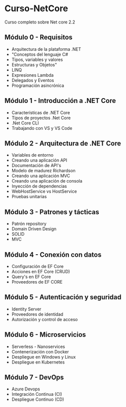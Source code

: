 # Curso-NetCore
Curso completo sobre Net core 2.2

## Módulo 0 - Requisitos
* Arquitectura de la plataforma .NET
* "Conceptos del lenguaje C#
* Tipos, variables y valores
* Estructuras y Objetos"
* LINQ
* Expresiones Lambda
* Delegados y Eventos
* Programación asincrónica
## Módulo 1 - Introducción a .NET Core
* Características de .NET Core
* Tipos de proyectos .Net Core
* .Net Core CLI
* Trabajando con VS y VS Code
## Módulo 2 - Arquitectura de .NET Core
* Variables de entorno
* Creando una aplicación API
* Documentación de API's
* Modelo de madurez Richardson
* Creando una aplicación MVC
* Creando una aplicación de consola
* Inyección de dependencias
* WebHostService vs HostService
* Pruebas unitarias
## Módulo 3 - Patrones y tácticas
* Patrón repository
* Domain Driven Design
* SOLID
* MVC
## Módulo 4 - Conexión con datos
* Configuración de EF Core
* Acciones en EF Core (CRUD)
* Query's en EF Core
* Proveedores de EF CORE
## Módulo 5 - Autenticación y seguridad
* Identity Server
* Proveedores de identidad
* Autorización y control de acceso
## Módulo 6 - Microservicios
* Serverless - Nanoservices
* Contenerización con Docker
* Despliegue en Windows y Linux
* Despliegue en Kubernetes
## Módulo 7 - DevOps
* Azure Devops
* Integración Continua (CI)
* Despliegue Continuo (CD)
